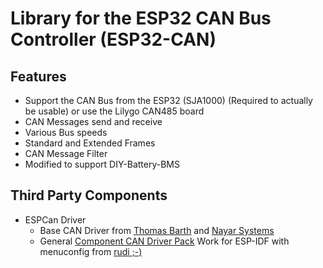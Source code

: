 # Library for the ESP32 CAN Bus Controller (ESP32-CAN)

## Features

* Support the CAN Bus from the ESP32 (SJA1000) (Required to actually be usable) or use the Lilygo CAN485 board
* CAN Messages send and receive 
* Various Bus speeds
* Standard and Extended Frames
* CAN Message Filter
* Modified to support DIY-Battery-BMS


## Third Party Components

- ESPCan Driver 
  - Base CAN Driver from [Thomas Barth](https://github.com/ThomasBarth/ESP32-CAN-Driver) and [Nayar Systems](https://github.com/nayarsystems/ESP32-CAN-Driver)
  - General [Component CAN Driver Pack](https://github.com/ESP32DE/ESP32-CAN-Driver/tree/Component_CAN_Driver_Pack) Work for ESP-IDF with menuconfig from [rudi ;-)](http://esp32.de)
